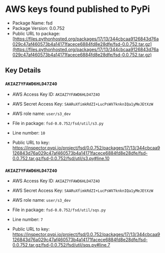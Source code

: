 # AWS keys found published to PyPi

* Package Name: fsd
* Package Version: 0.0.752
* Public URL to package: [https://files.pythonhosted.org/packages/17/13/344cbcaa9126843d76a029c47af460573b4a14171facece6884fd8e28dfe/fsd-0.0.752.tar.gz](https://files.pythonhosted.org/packages/17/13/344cbcaa9126843d76a029c47af460573b4a14171facece6884fd8e28dfe/fsd-0.0.752.tar.gz)

## Key Details

### `AKIAZ7YFAWD6HLD47Z4O`

* AWS Access Key ID: `AKIAZ7YFAWD6HLD47Z4O`
* AWS Secret Access Key: `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` 
* AWS role name: `user/s3_dev`
* File in package: `fsd-0.0.752/fsd/util/s3.py`
* Line number: `10`

* Public URL to key: https://inspector.pypi.io/project/fsd/0.0.752/packages/17/13/344cbcaa9126843d76a029c47af460573b4a14171facece6884fd8e28dfe/fsd-0.0.752.tar.gz/fsd-0.0.752/fsd/util/s3.py#line.10



### `AKIAZ7YFAWD6HLD47Z4O`

* AWS Access Key ID: `AKIAZ7YFAWD6HLD47Z4O`
* AWS Secret Access Key: `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` 
* AWS role name: `user/s3_dev`
* File in package: `fsd-0.0.752/fsd/util/sqs.py`
* Line number: `7`

* Public URL to key: https://inspector.pypi.io/project/fsd/0.0.752/packages/17/13/344cbcaa9126843d76a029c47af460573b4a14171facece6884fd8e28dfe/fsd-0.0.752.tar.gz/fsd-0.0.752/fsd/util/sqs.py#line.7


